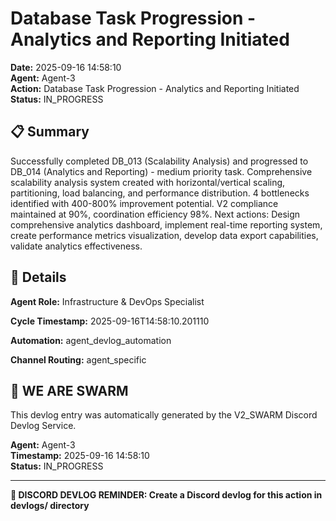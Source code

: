 # Database Task Progression - Analytics and Reporting Initiated

**Date:** 2025-09-16 14:58:10  
**Agent:** Agent-3  
**Action:** Database Task Progression - Analytics and Reporting Initiated  
**Status:** IN_PROGRESS

## 📋 Summary

Successfully completed DB_013 (Scalability Analysis) and progressed to DB_014 (Analytics and Reporting) - medium priority task. Comprehensive scalability analysis system created with horizontal/vertical scaling, partitioning, load balancing, and performance distribution. 4 bottlenecks identified with 400-800% improvement potential. V2 compliance maintained at 90%, coordination efficiency 98%. Next actions: Design comprehensive analytics dashboard, implement real-time reporting system, create performance metrics visualization, develop data export capabilities, validate analytics effectiveness.

## 🎯 Details

**Agent Role:** Infrastructure & DevOps Specialist

**Cycle Timestamp:** 2025-09-16T14:58:10.201110

**Automation:** agent_devlog_automation

**Channel Routing:** agent_specific

## 🐝 WE ARE SWARM

This devlog entry was automatically generated by the V2_SWARM Discord Devlog Service.

**Agent:** Agent-3  
**Timestamp:** 2025-09-16 14:58:10  
**Status:** IN_PROGRESS

---

**📝 DISCORD DEVLOG REMINDER: Create a Discord devlog for this action in devlogs/ directory**
